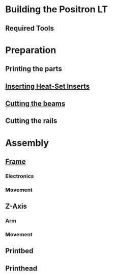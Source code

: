 # Building the Positron LT

## Required Tools

# Preparation

## Printing the parts

## [Inserting Heat-Set Inserts](heat_inserts.md)

## [Cutting the beams](cutting_beams.md)

## Cutting the rails

# Assembly

## [Frame](frame.md)

### Electronics

### Movement

## Z-Axis

### Arm

### Movement

## Printbed

## Printhead
